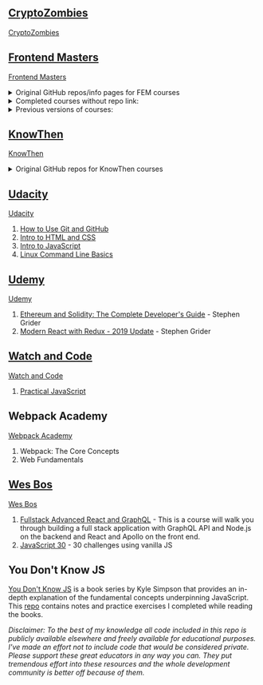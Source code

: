 ## [CryptoZombies](./Cryptozombies)

[CryptoZombies](https://cryptozombies.io/)

## [Frontend Masters](./Frontend_Masters)

[Frontend Masters](https://frontendmasters.com/)

<details>
  <summary>Original GitHub repos/info pages for FEM courses</summary>

1. [Advanced CSS Layout](https://github.com/jen4web/fem-adv-css-layout) - Jen Kramer
1. [API Design in Node.js, v3](https://github.com/FrontendMasters/api-design-node-v3) - Scott Moss
1. [Building Awesomer Apps with Angular](https://github.com/onehungrymind/angular-rest-app) - Lukas Ruebbelke
1. [Build Cross-Platform Desktop Apps with Electron](https://gist.github.com/stevekinney/4cc5c61e827c00dbea55409f26d1da02) - Steve Kinney
1. [Choosing a JavaScript Framework](https://github.com/btholt/jsmvc-pres) - Brian Holt
1. [Complete Intro to React, v4)](https://github.com/btholt/complete-intro-to-react-v4) - Brian Holt
1. [CSS Grids and Flexbox in Responsive Web](https://github.com/jen4web/fem-layout/) - Jen Kramer
1. [Debugging and Fixing Common JavaScript Errors](https://github.com/toddhgardner/getRANTR) - Todd Gardner
1. [Design for Developers](https://github.com/sdras/design-for-developers/blob/master/slides-pdf/Des4Dev2.pdf) - Sarah Drasner
1. [Electron Fundamentals, v2](https://gist.github.com/stevekinney/7d9927ad0059322998f68914e172f32c) - Steve Kinney
1. [ES6: The Right Parts](https://frontendmasters.com/assets/resources/kylesimpson/getify-es6-workshop.zip) - Kyle Simpson
1. [Four Semesters of Computer Science in 5 Hours](https://github.com/btholt/four-semesters-of-cs) - Brian Holt
1. [Four Semesters of Computer Science in 5 Hours, Part 2](https://btholt.github.io/four-semesters-of-cs-part-two/) - Brian Holt
1. [Full Stack for Front-Ends, Part 2](https://github.com/young/fsfe2) - Jem Young
1. [Git in Depth](https://github.com/nnja/advanced-git) - Nina Zakharenko
1. [Intermediate React](https://github.com/btholt/complete-intro-to-react-v4/) - Brian Holt
1. [Introduction to Elm, v2](https://github.com/rtfeldman/elm-0.19-workshop/tree/master/intro) - Richard Feldman
1. [Introduction to Gatsby](https://github.com/frontendmasters/gatsby-intro) - Jason Lengstorf
1. [Introduction to GraphQL](https://github.com/FrontendMasters/intro-to-graphql) - Scott Moss
1. [Introduction to Node.js](https://github.com/FrontendMasters/intro-node-js/) - Scott Moss
1. [Introduction to Vue.js](https://github.com/sdras/intro-to-vue) - Sarah Drasner
1. [JavaScript Performance](https://gist.github.com/stevekinney/fe401ffb8b2b7279e56dd165b272f0c3) - Steve Kinney
1. [Mastering Chrome Developer Tools, v2](https://github.com/jkup/mastering-chrome-devtools) - Jon Kuperman
1. [Modern Search Engine Optimization (SEO)](https://github.com/mike-works/modern-seo) - Mike North
1. [Responsive Web Typography, v2](https://github.com/jpamental/rwt-vf-workshop-full) - Jason Pamental
1. [Sass Fundamentals](https://github.com/mike-works/sass-fundamentals.git) - Mike North
1. [SVG Essentials & Animation, v2](https://github.com/sdras/svg-workshop) - Sarah Drasner
1. [Testing React Applications, v2](https://github.com/kentcdodds/testing-workshop/tree/fem-2018) - Kent C. Dodds
1. [TypeScript 3 Fundamentals, v2](https://github.com/mike-works/typescript-fundamentals) - Mike North
1. [Visual Studio Code](https://github.com/mike-works/vscode-fundamentals) - Mike North
1. [Web Performance with Webpack](https://github.com/TheLarkInn/webpack-workshop-2018) - Sean Larkin
1. [Webpack 4 Fundamentals](https://github.com/TheLarkInn/webpack-workshop-2018) - Sean Larkin
1. [Webpack Plugins System](https://github.com/TheLarkInn/webpack-workshop-2018) - Sean Larkin
   </details>

<details>
  <summary>Completed courses without repo link:</summary>

1. [Asynchronous Programming in JavaScript (with Rx.js Observables)](http://reactivex.io/learnrx/) - Jafar Husain
1. [A Practical Guide to Algorithms with JavaScript](https://slides.com/bgando/intro-to-algorithms/#/) - Bianca Gandolfo
1. [AWS for Front-End Engineers](https://speakerdeck.com/stevekinney/aws-for-frontend-engineers) - Steve Kinney
1. [Complete Introduction to Web Development, v2](https://btholt.github.io/intro-to-web-dev-v2/) - Brian Holt
1. [Complete Intro to React, v4)](https://github.com/btholt/complete-intro-to-react-v4) - Brian Holt
1. CSS in-Depth, v2 - Estelle Weyl
1. [Deep JavaScript Foundations, v3](https://static.frontendmasters.com/resources/2019-03-07-deep-javascript-v2/deep-js-foundations-v2.pdf) - Kyle Simpson
1. Introduction to Data Structures for Interviews - Bianca Gandolfo
1. [Introduction to Data Visualization with D3, v4](https://slides.com/shirleywu/fm-d3intro#/) - Shirley Wu
1. [JavaScript the Recent Parts](https://static.frontendmasters.com/resources/2019-03-09-js-recent-parts/js-recent-parts.pdf) - Kyle Simpson
1. [Functional-Light JavaScript, v3](http://static.frontendmasters.com/resources/2019-05-06-functional-light-v3/functional-light-v3.pdf) - Kyle Simpson
1. [Full Stack for Front End Engineers](https://docs.google.com/presentation/d/1FPpbZ919vt8e1k2EGPd7BKhDlHao79ykvYLfDcMOsMo/edit#slide=id.p) - Jem Young
1. [Getting Started with JavaScript, v2](https://static.frontendmasters.com/resources/2019-05-08-getting-into-javascript/getting-into-javascript.pdf) - Kyle Simpson
1. [JavaScript: From Fundamentals to Functional JS, v2](https://slides.com/bgando/f2f-final-day-1#/) - Bianca Gandolfo
1. [JavaScript: The Hard Parts](https://frontendmasters.com/assets/resources/willsentance/js-the-hard-parts.pdf) - Will Sentance
1. [JavaScript: The New Hard Parts](https://static.frontendmasters.com/resources/2018-05-23-javascript-new-hard-parts/new-hard-parts-slides.pdf) - Will Sentance
1. Responsive Web Typography v2 - Jason Pamental
1. [Scalable Modular Architecture for CSS (SMACSS)](https://frontendmasters.com/assets/resources/jonathansnook/smacss-slides.zip) - Jonathan Snook
1. [The Good Parts of JavaScript and the Web](https://frontendmasters.com/assets/resources/douglascrockford/good-parts-day1.zip) - Douglas Crockford
1. [The Hard Parts of Servers & Node.js](https://static.frontendmasters.com/resources/2019-04-24-servers-node-js/Hard-Parts-Servers-Node.pdf) - Will Sentance
   </details>

<details>
  <summary>Previous versions of courses:</summary>

1. [Complete Intro to React, v3 (feat. Redux, Router & Flow)](https://github.com/btholt/complete-intro-to-react) - Brian Holt
1. [Data Structures and Algorithms in JavaScript](https://github.com/kuychaco/algoClass) - Bianca Gandolfo
1. [Deep JavaScript Foundations](https://frontendmasters.com/assets/kyle-simpson/js/deep-js-foundations.zip) - Kyle Simpson
1. [Functional-Light JavaScript, v2](https://frontendmasters.com/assets/kyle-simpson/js/functional-js-updated.zip) - Kyle Simpson
1. Introduction to JavaScript Programming (precursor to Getting Started with JavaScript) - Kyle Simpson
1. [Introduction to Web Development, v1](https://docs.google.com/presentation/d/1KeWOWSM28qYI1mtkuHkY2vB2UUhwNkg7sq_LPqfYXKs/edit#slide=id.g3902e45b2_083) - Nina Zakharenko & Brian Holt
1. [JavaScript: From Fundamentals to Functional JS, v1](https://slides.com/bgando/obj-arr-func#/) - Bianca Gandolfo
1. [Mastering Chrome Developer Tools, v1](https://github.com/jkup/mastering-chrome-devtools) - Jon Kuperman
1. [Website Performance](https://frontendmasters.com/assets/resources/kylesimpson/frontendmastersII-slides.pdf) - Kyle Simpson
   </details>

## [KnowThen](./KnowThen)

[KnowThen](https://courses.knowthen.com/courses/)

<details>
  <summary>Original GitHub repos for KnowThen courses</summary>
  
  1. [Elm For Beginners](https://github.com/knowthen/elm)
</details>

## [Udacity](./Udacity)

[Udacity](https://www.udacity.com/)

1. [How to Use Git and GitHub](https://www.udacity.com/course/how-to-use-git-and-github--ud775)
1. [Intro to HTML and CSS](https://www.udacity.com/course/intro-to-html-and-css--ud001)
1. [Intro to JavaScript](https://www.udacity.com/course/intro-to-javascript--ud803)
1. [Linux Command Line Basics](https://www.udacity.com/course/linux-command-line-basics--ud595)

## [Udemy](./Udemy)

[Udemy](https://www.udemy.com/)

1. [Ethereum and Solidity: The Complete Developer's Guide](https://www.udemy.com/course/ethereum-and-solidity-the-complete-developers-guide/) - Stephen Grider
1. [Modern React with Redux - 2019 Update](https://www.udemy.com/react-redux/) - Stephen Grider

## [Watch and Code](./Watch_And_Code)

[Watch and Code](https://watchandcode.com/)

1. [Practical JavaScript](https://watchandcode.com/p/practical-javascript)

## Webpack Academy

[Webpack Academy](https://webpack.academy/courses)

1. Webpack: The Core Concepts
1. Web Fundamentals

## [Wes Bos](./Wes_Bos)

[Wes Bos](https://wesbos.com/)

1. [Fullstack Advanced React and GraphQL](https://advancedreact.com/) - This is a course will walk you through building a full stack application with GraphQL API and Node.js on the backend and React and Apollo on the front end.
1. [JavaScript 30](https://javascript30.com/) - 30 challenges using vanilla JS

## You Don't Know JS

[You Don't Know JS](https://github.com/getify/You-Dont-Know-JS) is a book series by Kyle Simpson that provides an in-depth explanation of the fundamental concepts underpinning JavaScript. This [repo](./You_Don't_Know_JS) contains notes and practice exercises I completed while reading the books.

_Disclaimer: To the best of my knowledge all code included in this repo is publicly available elsewhere and freely available for educational purposes. I've made an effort not to include code that would be considered private. Please support these great educators in any way you can. They put tremendous effort into these resources and the whole development community is better off because of them._
